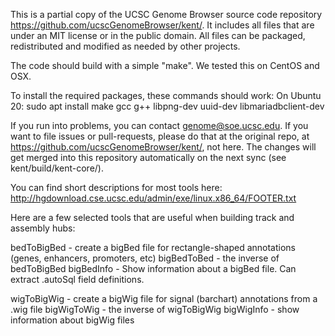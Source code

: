 This is a partial copy of the UCSC Genome Browser source code repository
https://github.com/ucscGenomeBrowser/kent/.  It includes all files that are
under an MIT license or in the public domain. All files can be packaged,
redistributed and modified as needed by other projects. 

The code should build with a simple "make". We tested this on CentOS and OSX. 

To install the required packages, these commands should work:
On Ubuntu 20:
    sudo apt install make gcc g++ libpng-dev uuid-dev libmariadbclient-dev

If you run into problems, you can contact genome@soe.ucsc.edu. 
If you want to file issues or pull-requests, please do that at the original repo, at 
https://github.com/ucscGenomeBrowser/kent/, not here. The changes will get merged into 
this repository automatically on the next sync (see kent/build/kent-core/).

You can find short descriptions for most tools here:
http://hgdownload.cse.ucsc.edu/admin/exe/linux.x86_64/FOOTER.txt

Here are a few selected tools that are useful when building track and assembly hubs:

bedToBigBed - create a bigBed file for rectangle-shaped annotations (genes, enhancers, promoters, etc)
bigBedToBed - the inverse of bedToBigBed
bigBedInfo - Show information about a bigBed file. Can extract .autoSql field definitions.

wigToBigWig - create a bigWig file for signal (barchart) annotations from a .wig file
bigWigToWig - the inverse of wigToBigWig
bigWigInfo - show information about bigWig files
